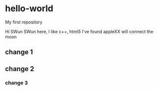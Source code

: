 # hello-world
My first repository


Hi SWun
SWun here, I like c++, html5
I've found appleXX will connect the moon

## change 1
## change 2
### change 3
